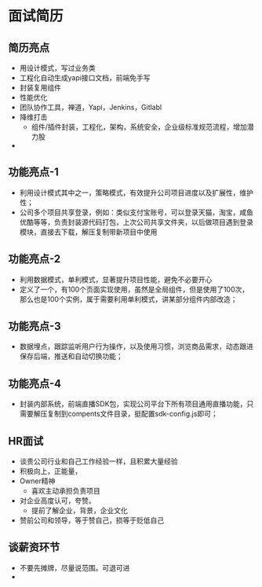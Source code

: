# 面试简历

## 简历亮点
* 用设计模式，写过业务类
* 工程化自动生成yapi接口文档，前端免手写
* 封装复用组件
* 性能优化
* 团队协作工具，禅道，Yapi，Jenkins，Gitlabl
* 降维打击
  * 组件/插件封装，工程化，架构，系统安全，企业级标准规范流程，增加潜力股
* 

## 功能亮点-1
* 利用设计模式其中之一，策略模式，有效提升公司项目进度以及扩展性，维护性；
* 公司多个项目共享登录，例如：类似支付宝账号，可以登录天猫，淘宝，咸鱼优酷等等，负责封装源代码打包，上次公司共享文件夹，以后做项目遇到登录模块，直接去下载，解压复制带新项目中使用

## 功能亮点-2
* 利用数据模式，单利模式，显著提升项目性能，避免不必要开心
* 定义了一个，有100个页面实现使用，虽然是全局组件，但是使用了100次，那么也是100个实例，属于需要利用单利模式，讲某部分组件内部改造；

## 功能亮点-3
* 数据埋点，跟踪监听用户行为操作，以及使用习惯，浏览商品需求，动态跟进保存后端，推送和自动切换功能；

## 功能亮点-4
* 封装内部系统，前端直播SDK包，实现公司平台下所有项目通用直播功能，只需要解压复制到compents文件目录，挺配置sdk-config.js即可；



## HR面试
* 谈贵公司行业和自己工作经验一样，且积累大量经验
* 积极向上，正能量，
* Owner精神
  * 喜欢主动承担负责项目
* 对企业高度认可，夸赞。
  * 提前了解企业，背景，企业文化
* 赞前公司和领导，等于赞自己，损等于贬低自己

## 谈薪资环节
* 不要先摊牌，尽量说范围。可退可进
* 






